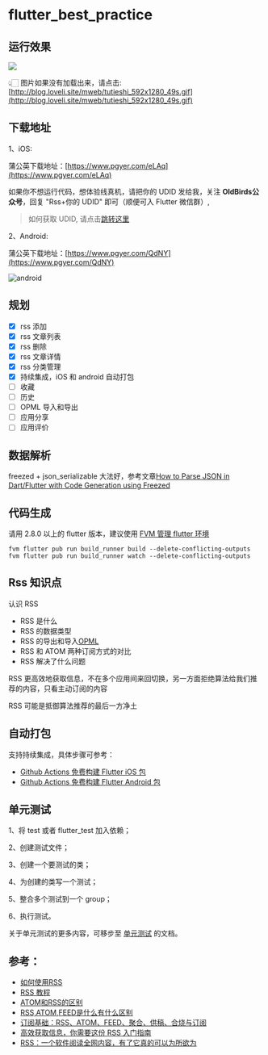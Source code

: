 # flutter_best_practice

## 运行效果

![](http://blog.loveli.site/mweb/tutieshi_592x1280_49s.gif)

👆🏻 图片如果没有加载出来，请点击: [http://blog.loveli.site/mweb/tutieshi_592x1280_49s.gif](http://blog.loveli.site/mweb/tutieshi_592x1280_49s.gif)

## 下载地址

1、iOS:

蒲公英下载地址：[https://www.pgyer.com/eLAq](https://www.pgyer.com/eLAq)

如果你不想运行代码，想体验线真机，请把你的 UDID 发给我，关注 **OldBirds公众号**，回复 "Rss+你的 UDID" 即可（顺便可入 Flutter 微信群）,

> 如何获取 UDID, 请点击[跳转这里](https://www.pgyer.com/tools/udid)


2、Android:

蒲公英下载地址：[https://www.pgyer.com/QdNY](https://www.pgyer.com/QdNY)

![android](https://www.pgyer.com/app/qrcode/QdNY)

## 规划

* [x] rss 添加
* [x] rss 文章列表
* [x] rss 删除
* [x] rss 文章详情
* [x] rss 分类管理
* [x] 持续集成，iOS 和 android 自动打包
* [ ] 收藏
* [ ] 历史
* [ ] OPML 导入和导出
* [ ] 应用分享
* [ ] 应用评价

## 数据解析 

freezed + json_serializable 大法好，参考文章[How to Parse JSON in Dart/Flutter with Code Generation using Freezed](https://codewithandrea.com/articles/parse-json-dart-codegen-freezed/)


## 代码生成

请用 2.8.0 以上的 flutter 版本，建议使用 [FVM 管理 flutter 环境](https://oldbird.run/flutter/t7-fvm.html)

```shell
fvm flutter pub run build_runner build --delete-conflicting-outputs
fvm flutter pub run build_runner watch --delete-conflicting-outputs
```

## Rss 知识点

认识 RSS

* RSS 是什么
* RSS 的数据类型
* RSS 的导出和导入[OPML](https://cloud.tencent.com/developer/article/1580587)
* RSS 和 ATOM 两种订阅方式的对比
* RSS 解决了什么问题

RSS 更高效地获取信息，不在多个应用间来回切换，另一方面拒绝算法给我们推荐的内容，只看主动订阅的内容

RSS 可能是抵御算法推荐的最后一方净土


## 自动打包

支持持续集成，具体步骤可参考：

* [Github Actions 免费构建 Flutter iOS 包](https://oldbird.run/flutter/github-actions-build-flutter-ios.html)
* [Github Actions 免费构建 Flutter Android 包](https://oldbird.run/flutter/github-actions-build-flutter-android.html)


## 单元测试

1、将 test 或者 flutter_test 加入依赖；

2、创建测试文件；

3、创建一个要测试的类；

4、为创建的类写一个测试；

5、整合多个测试到一个 group；

6、执行测试。

关于单元测试的更多内容，可移步至 [单元测试](https://flutter.cn/docs/cookbook/testing/unit/introduction) 的文档。

## 参考：

* [如何使用RSS](https://www.ruanyifeng.com/blog/2006/01/rss.html)
* [RSS 教程](https://www.runoob.com/rss/rss-tutorial.html)
* [ATOM和RSS的区别](https://www.cnblogs.com/yjmyzz/archive/2009/02/19/1393972.html)
* [RSS,ATOM,FEED是什么有什么区别](https://seonoco.com/blog/rss-atom-feed-different)
* [订阅基础：RSS、ATOM、FEED、聚合、供稿、合烧与订阅](https://blog.csdn.net/hshl1214/article/details/50580073)
* [高效获取信息，你需要这份 RSS 入门指南](https://sspai.com/post/56391)
* [RSS：一个软件阅读全网内容，有了它真的可以为所欲为](https://zhuanlan.zhihu.com/p/356775404)